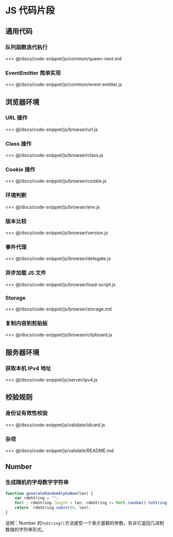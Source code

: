 # JS 代码片段

## 通用代码

### 队列函数迭代执行

<<< @/docs/code-snippet/js/common/queen-next.md

### EventEmitter 简单实现

<<< @/docs/code-snippet/js/common/event-emitter.js

## 浏览器环境

### URL 操作

<<< @/docs/code-snippet/js/browser/url.js

### Class 操作

<<< @/docs/code-snippet/js/browser/class.js

### Cookie 操作

<<< @/docs/code-snippet/js/browser/cookie.js

### 环境判断

<<< @/docs/code-snippet/js/browser/env.js

### 版本比较

<<< @/docs/code-snippet/js/browser/version.js

### 事件代理

<<< @/docs/code-snippet/js/browser/delegate.js

### 异步加载 JS 文件

<<< @/docs/code-snippet/js/browser/load-script.js

### Storage

<<< @/docs/code-snippet/js/browser/storage.md

### 复制内容到剪贴板

<<< @/docs/code-snippet/js/browser/clipboard.js

## 服务器环境

### 获取本机 IPv4 地址

<<< @/docs/code-snippet/js/server/ipv4.js

## 校验规则

### 身份证有效性校验

<<< @/docs/code-snippet/js/validate/idcard.js

### 杂项

<<< @/docs/code-snippet/js/validate/README.md

## Number

### 生成随机的字母数字字符串

```js
function generateRandomAlphaNum(len) {
    var rdmString = "";
    for( ; rdmString.length < len; rdmString += Math.random().toString(36).substr(2))
    return  rdmString.substr(0, len);
}
```

说明：Number 的`toString()`方法接受一个表示基数的参数，告诉它返回几进制数值的字符串形式。
